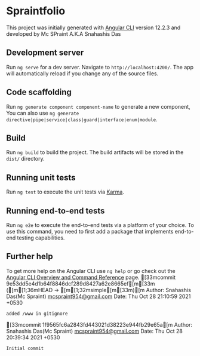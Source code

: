 # Spraintfolio

This project was initially generated with [Angular CLI](https://github.com/angular/angular-cli) version 12.2.3 and developed by Mc SPraint A.K.A Snahashis Das

## Development server

Run `ng serve` for a dev server. Navigate to `http://localhost:4200/`. The app will automatically reload if you change any of the source files.

## Code scaffolding

Run `ng generate component component-name` to generate a new component, You can also use `ng generate directive|pipe|service|class|guard|interface|enum|module`.

## Build

Run `ng build` to build the project. The build artifacts will be stored in the `dist/` directory.

## Running unit tests

Run `ng test` to execute the unit tests via [Karma](https://karma-runner.github.io).

## Running end-to-end tests

Run `ng e2e` to execute the end-to-end tests via a platform of your choice. To use this command, you need to first add a package that implements end-to-end testing capabilities.

## Further help

To get more help on the Angular CLI use `ng help` or go check out the [Angular CLI Overview and Command Reference](https://angular.io/cli) page.
[33mcommit 9e53dd5e4d1b64f8846dcf289d8427a62e8665ef[m[33m ([m[1;36mHEAD -> [m[1;32msimple[m[33m)[m
Author: Snahashis Das(Mc Spraint) <mcspraint954@gmail.com>
Date:   Thu Oct 28 21:10:59 2021 +0530

    added /www in gitignore

[33mcommit 1f9565fc6a2843fd443021d38223e944fb29e65a[m
Author: Snahashis Das(Mc Spraint) <mcspraint954@gmail.com>
Date:   Thu Oct 28 20:39:34 2021 +0530

    Initial commit

